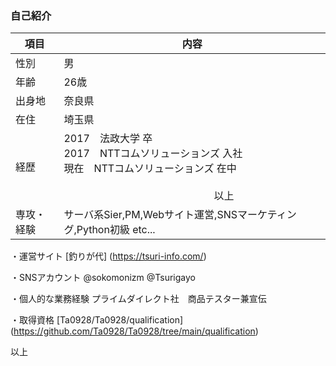 ### 自己紹介

| 項目 |  内容   |
| --- | --- | 
| 性別 | 男 | 
| 年齢 | 26歳 |
| 出身地 | 奈良県 |
| 在住 | 埼玉県 |
| 経歴 | 2017　法政大学 卒 <br>2017　NTTコムソリューションズ 入社 <br>現在　NTTコムソリューションズ 在中 <br><br>　　　　　　　　　　　　　　　以上 |
| 専攻・経験 | サーバ系Sier,PM,Webサイト運営,SNSマーケティング,Python初級 etc... |

・運営サイト
[釣りが代]
(https://tsuri-info.com/)

・SNSアカウント
@sokomonizm
@Tsurigayo

・個人的な業務経験
プライムダイレクト社　商品テスター兼宣伝

・取得資格
[Ta0928/Ta0928/qualification]
(https://github.com/Ta0928/Ta0928/tree/main/qualification)

以上



<!--
**Ta0928/Ta0928** is a ✨ _special_ ✨ repository because its `README.md` (this file) appears on your GitHub profile.

Here are some ideas to get you started:

- 🔭 I’m currently working on ...
- 🌱 I’m currently learning ...
- 👯 I’m looking to collaborate on ...
- 🤔 I’m looking for help with ...
- 💬 Ask me about ...
- 📫 How to reach me: ...
- 😄 Pronouns: ...
- ⚡ Fun fact: ...
-->
